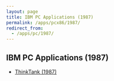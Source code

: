 ```yaml
---
layout: page
title: IBM PC Applications (1987)
permalink: /apps/pcx86/1987/
redirect_from:
  - /apps/pc/1987/
---
```


IBM PC Applications (1987)
---

* [ThinkTank (1987)](thinktank/)
